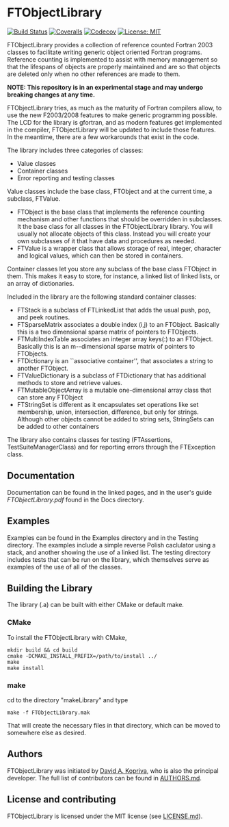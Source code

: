 # FTObjectLibrary

[![Build Status](https://github.com/trixi-framework/FTObjectLibrary/workflows/CI/badge.svg)](https://github.com/trixi-framework/FTObjectLibrary/actions?query=workflow%3ACI)
[![Coveralls](https://coveralls.io/repos/github/trixi-framework/FTObjectLibrary/badge.svg?branch=master)](https://coveralls.io/github/trixi-framework/FTObjectLibrary?branch=master)
[![Codecov](https://codecov.io/gh/trixi-framework/FTObjectLibrary/branch/master/graph/badge.svg)](https://codecov.io/gh/trixi-framework/FTObjectLibrary)
[![License: MIT](https://img.shields.io/badge/License-MIT-success.svg)](https://opensource.org/licenses/MIT)

FTObjectLibrary provides a collection of reference counted Fortran 2003 classes
to facilitate writing generic object oriented Fortran programs. Reference
counting is implemented to assist with memory management so that the lifespans
of objects are properly maintained and are so that objects are deleted only
when no other references are made to them.

**NOTE: This repository is in an experimental stage and may undergo breaking
changes at any time.**


FTObjectLibrary tries, as much as the maturity of Fortran compilers allow, to
use the new F2003/2008 features to make generic programming possible. The LCD
for the library is gfortran, and as modern features get implemented in the
compiler, FTObjectLibrary will be updated to include those features. In the meantime, there
are a few workarounds that exist in the code.
 
The library includes three categories of classes:

* Value classes
* Container classes
* Error reporting and testing classes

Value classes include the base class, FTObject and at the current time, a subclass, FTValue.

- FTObject is the base class that implements the reference counting mechanism and other functions that should be overridden in subclasses. It the base class for all classes in the FTObjectLibrary library. You will usually not allocate objects of this class. Instead you will create your own subclasses of it that have data and procedures as needed.
- FTValue is a wrapper class that allows storage of real, integer, character and logical values, which can then be stored in containers.

Container classes let you store any subclass of the base class FTObject in them. This makes it easy to store, for instance, a linked list of linked lists, or an array of dictionaries.

Included in the library are the following standard container classes:

- FTStack is a subclass of FTLinkedList that adds the usual push, pop, and peek routines.
- FTSparseMatrix associates a double index (i,j) to an FTObject. Basically this is a two dimensional sparse matrix of pointers to FTObjects.
- FTMultiIndexTable associates an integer array keys(:) to an FTObject. Basically this is an m--dimensional sparse matrix of pointers to FTObjects.
- FTDictionary is an ``associative container'', that associates a string to another FTObject. 
- FTValueDictionary is a subclass of FTDictionary that has additional methods to store and retrieve
values.
- FTMutableObjectArray is a mutable one-dimensional array class that can store any FTObject
- FTStringSet is different as it encapsulates set operations like set membership, union, intersection, difference, but only for strings. Although other objects cannot be added to string sets, StringSets can be added to other containers

 The library also contains classes for testing (FTAssertions, TestSuiteManagerClass) and for reporting errors through the FTException class.

## Documentation

Documentation can be found in the linked pages, and in the user's guide *FTObjectLibrary.pdf* found in the Docs directory.

## Examples

Examples can be found in the Examples directory and in the Testing directory. The examples include a simple reverse Polish caclulator using a stack, and another showing the use of a linked list. The testing directory includes tests that can be run on the library, which themselves serve as examples of the use of all of the classes.

## Building the Library

The library (.a) can be built with either CMake or default make.

### CMake
To install the FTObjectLibrary with CMake,
```
mkdir build && cd build
cmake -DCMAKE_INSTALL_PREFIX=/path/to/install ../
make
make install
```

### make

cd to the directory "makeLibrary" and type
```
make -f FTObjectLibrary.mak
```

That will create the necessary files in that directory, which can be moved to somewhere else as desired.

## Authors
FTObjectLibrary was initiated by
[David A. Kopriva](https://www.math.fsu.edu/~kopriva/), who is also the principal developer.
The full list of contributors can be found in [AUTHORS.md](AUTHORS.md).


## License and contributing
FTObjectLibrary is licensed under the MIT license (see [LICENSE.md](LICENSE.md)).
